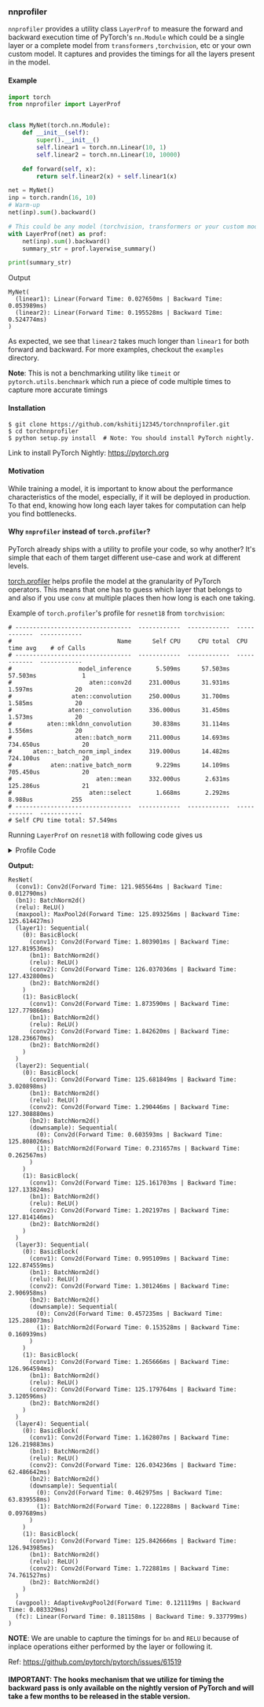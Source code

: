 ### nnprofiler

`nnprofiler` provides a utility class `LayerProf` to measure the forward and backward execution time of PyTorch's `nn.Module` which could be a single layer or a complete model from `transformers` ,`torchvision`, etc or your own custom model. It captures and provides the timings for all the layers present in the model.

#### Example
```python
import torch
from nnprofiler import LayerProf


class MyNet(torch.nn.Module):
    def __init__(self):
        super().__init__()
        self.linear1 = torch.nn.Linear(10, 1)
        self.linear2 = torch.nn.Linear(10, 10000)

    def forward(self, x):
        return self.linear2(x) + self.linear1(x)

net = MyNet()
inp = torch.randn(16, 10)
# Warm-up
net(inp).sum().backward()

# This could be any model (torchvision, transformers or your custom model).
with LayerProf(net) as prof:
    net(inp).sum().backward()
    summary_str = prof.layerwise_summary()

print(summary_str)
```

Output
```
MyNet(
  (linear1): Linear(Forward Time: 0.027650ms | Backward Time: 0.053989ms)
  (linear2): Linear(Forward Time: 0.195528ms | Backward Time: 0.524774ms)
)
```

As expected, we see that `linear2` takes much longer than `linear1` for both forward and backward. For more examples, checkout the `examples` directory.

**Note**: This is not a benchmarking utility like `timeit` or `pytorch.utils.benchmark` which run a piece of code multiple times to capture more accurate timings

#### Installation

```
$ git clone https://github.com/kshitij12345/torchnnprofiler.git
$ cd torchnnprofiler
$ python setup.py install  # Note: You should install PyTorch nightly.
```

Link to install PyTorch Nightly: https://pytorch.org

#### Motivation

While training a model, it is important to know about the performance characteristics of the model, especially, if it will be deployed in production. To that end, knowing how long each layer takes for computation can help you find bottlenecks.

#### Why `nnprofiler` instead of `torch.profiler`?

PyTorch already ships with a utility to profile your code, so why another? It's simple that each of them target different use-case and work at different levels.

[torch.profiler](https://pytorch.org/docs/stable/profiler.html) helps profile the model at the granularity of PyTorch operators. This means that one has to guess which layer that belongs to and also if you use `conv` at multiple places then how long is each one taking.

Example of `torch.profiler`'s profile for `resnet18` from `torchvision`:
```
# ---------------------------------  ------------  ------------  ------------  ------------
#                              Name      Self CPU     CPU total  CPU time avg    # of Calls
# ---------------------------------  ------------  ------------  ------------  ------------
#                   model_inference       5.509ms      57.503ms      57.503ms             1
#                      aten::conv2d     231.000us      31.931ms       1.597ms            20
#                 aten::convolution     250.000us      31.700ms       1.585ms            20
#                aten::_convolution     336.000us      31.450ms       1.573ms            20
#          aten::mkldnn_convolution      30.838ms      31.114ms       1.556ms            20
#                  aten::batch_norm     211.000us      14.693ms     734.650us            20
#      aten::_batch_norm_impl_index     319.000us      14.482ms     724.100us            20
#           aten::native_batch_norm       9.229ms      14.109ms     705.450us            20
#                        aten::mean     332.000us       2.631ms     125.286us            21
#                      aten::select       1.668ms       2.292ms       8.988us           255
# ---------------------------------  ------------  ------------  ------------  ------------
# Self CPU time total: 57.549ms
```

Running `LayerProf` on `resnet18` with following code gives us
<details>

<summary>Profile Code</summary>

```python
import torchvision
import torch
from nnprofiler import LayerProf, get_children

resnet = torchvision.models.resnet18(weights=None)

# Warm-up
inp = torch.randn(10, 3, 224, 224)
out = resnet(inp)

with LayerProf(resnet, profile_all_layers=False) as layer_prof:
    names_and_layers = list(get_children(resnet))
    for idx, (name, layer) in enumerate(names_and_layers):
        # Hack around 
        # https://github.com/pytorch/pytorch/issues/61519
        if "relu" in name or "bn" in name:
            continue
        layer_prof.attach_backward_hook(name)

    out = resnet(inp)
    out.sum().backward()

    print(layer_prof.layerwise_summary())

```
</details>

**Output:**
```
ResNet(
  (conv1): Conv2d(Forward Time: 121.985564ms | Backward Time: 0.012790ms)
  (bn1): BatchNorm2d()
  (relu): ReLU()
  (maxpool): MaxPool2d(Forward Time: 125.893256ms | Backward Time: 125.614427ms)
  (layer1): Sequential(
    (0): BasicBlock(
      (conv1): Conv2d(Forward Time: 1.803901ms | Backward Time: 127.819536ms)
      (bn1): BatchNorm2d()
      (relu): ReLU()
      (conv2): Conv2d(Forward Time: 126.037036ms | Backward Time: 127.432800ms)
      (bn2): BatchNorm2d()
    )
    (1): BasicBlock(
      (conv1): Conv2d(Forward Time: 1.873590ms | Backward Time: 127.779866ms)
      (bn1): BatchNorm2d()
      (relu): ReLU()
      (conv2): Conv2d(Forward Time: 1.842620ms | Backward Time: 128.236670ms)
      (bn2): BatchNorm2d()
    )
  )
  (layer2): Sequential(
    (0): BasicBlock(
      (conv1): Conv2d(Forward Time: 125.681849ms | Backward Time: 3.020898ms)
      (bn1): BatchNorm2d()
      (relu): ReLU()
      (conv2): Conv2d(Forward Time: 1.290446ms | Backward Time: 127.308880ms)
      (bn2): BatchNorm2d()
      (downsample): Sequential(
        (0): Conv2d(Forward Time: 0.603593ms | Backward Time: 125.808026ms)
        (1): BatchNorm2d(Forward Time: 0.231657ms | Backward Time: 0.262567ms)
      )
    )
    (1): BasicBlock(
      (conv1): Conv2d(Forward Time: 125.161703ms | Backward Time: 127.133824ms)
      (bn1): BatchNorm2d()
      (relu): ReLU()
      (conv2): Conv2d(Forward Time: 1.202197ms | Backward Time: 127.814146ms)
      (bn2): BatchNorm2d()
    )
  )
  (layer3): Sequential(
    (0): BasicBlock(
      (conv1): Conv2d(Forward Time: 0.995109ms | Backward Time: 122.874559ms)
      (bn1): BatchNorm2d()
      (relu): ReLU()
      (conv2): Conv2d(Forward Time: 1.301246ms | Backward Time: 2.906958ms)
      (bn2): BatchNorm2d()
      (downsample): Sequential(
        (0): Conv2d(Forward Time: 0.457235ms | Backward Time: 125.288073ms)
        (1): BatchNorm2d(Forward Time: 0.153528ms | Backward Time: 0.160939ms)
      )
    )
    (1): BasicBlock(
      (conv1): Conv2d(Forward Time: 1.265666ms | Backward Time: 126.964594ms)
      (bn1): BatchNorm2d()
      (relu): ReLU()
      (conv2): Conv2d(Forward Time: 125.179764ms | Backward Time: 3.120596ms)
      (bn2): BatchNorm2d()
    )
  )
  (layer4): Sequential(
    (0): BasicBlock(
      (conv1): Conv2d(Forward Time: 1.162807ms | Backward Time: 126.219883ms)
      (bn1): BatchNorm2d()
      (relu): ReLU()
      (conv2): Conv2d(Forward Time: 126.034236ms | Backward Time: 62.486642ms)
      (bn2): BatchNorm2d()
      (downsample): Sequential(
        (0): Conv2d(Forward Time: 0.462975ms | Backward Time: 63.839558ms)
        (1): BatchNorm2d(Forward Time: 0.122288ms | Backward Time: 0.097689ms)
      )
    )
    (1): BasicBlock(
      (conv1): Conv2d(Forward Time: 125.842666ms | Backward Time: 126.943985ms)
      (bn1): BatchNorm2d()
      (relu): ReLU()
      (conv2): Conv2d(Forward Time: 1.722881ms | Backward Time: 74.761527ms)
      (bn2): BatchNorm2d()
    )
  )
  (avgpool): AdaptiveAvgPool2d(Forward Time: 0.121119ms | Backward Time: 0.083329ms)
  (fc): Linear(Forward Time: 0.181158ms | Backward Time: 9.337799ms)
)
```

**NOTE**: We are unable to capture the timings for `bn` and `RELU` because of inplace operations either performed by the layer or following it.

Ref: https://github.com/pytorch/pytorch/issues/61519

#### IMPORTANT: The hooks mechanism that we utilize for timing the backward pass is only available on the nightly version of PyTorch and will take a few months to be released in the stable version.
